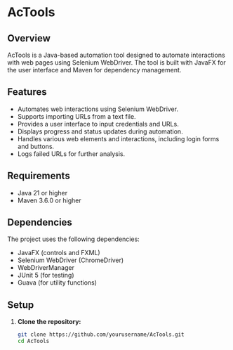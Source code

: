 # AcTools

## Overview

AcTools is a Java-based automation tool designed to automate interactions with web pages using Selenium WebDriver. The tool is built with JavaFX for the user interface and Maven for dependency management.

## Features

- Automates web interactions using Selenium WebDriver.
- Supports importing URLs from a text file.
- Provides a user interface to input credentials and URLs.
- Displays progress and status updates during automation.
- Handles various web elements and interactions, including login forms and buttons.
- Logs failed URLs for further analysis.

## Requirements

- Java 21 or higher
- Maven 3.6.0 or higher

## Dependencies

The project uses the following dependencies:

- JavaFX (controls and FXML)
- Selenium WebDriver (ChromeDriver)
- WebDriverManager
- JUnit 5 (for testing)
- Guava (for utility functions)

## Setup

1. **Clone the repository:**

   ```sh
   git clone https://github.com/yourusername/AcTools.git
   cd AcTools

